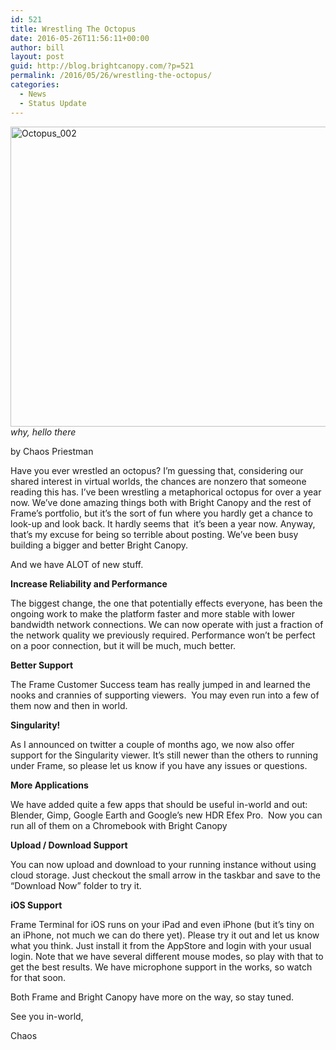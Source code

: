 ```yaml
---
id: 521
title: Wrestling The Octopus
date: 2016-05-26T11:56:11+00:00
author: bill
layout: post
guid: http://blog.brightcanopy.com/?p=521
permalink: /2016/05/26/wrestling-the-octopus/
categories:
  - News
  - Status Update
---
```

[<img class="aligncenter size-full wp-image-522" src="http://blog.brightcanopy.com/wp-content/uploads/2016/05/Octopus_002.png" alt="Octopus_002" width="640" height="480" />](http://blog.brightcanopy.com/wp-content/uploads/2016/05/Octopus_002.png)_why, hello there_

by Chaos Priestman

Have you ever wrestled an octopus? I&#8217;m guessing that, considering our shared interest in virtual worlds, the chances are nonzero that someone reading this has. I&#8217;ve been wrestling a metaphorical octopus for over a year now. We&#8217;ve done amazing things both with Bright Canopy and the rest of Frame&#8217;s portfolio, but it&#8217;s the sort of fun where you hardly get a chance to look-up and look back. It hardly seems that  it&#8217;s been a year now. Anyway, that&#8217;s my excuse for being so terrible about posting. We&#8217;ve been busy building a bigger and better Bright Canopy.

And we have ALOT of new stuff.

**Increase Reliability and Performance**

The biggest change, the one that potentially effects everyone, has been the ongoing work to make the platform faster and more stable with lower bandwidth network connections. We can now operate with just a fraction of the network quality we previously required. Performance won&#8217;t be perfect on a poor connection, but it will be much, much better.

**Better Support**

The Frame Customer Success team has really jumped in and learned the nooks and crannies of supporting viewers.  You may even run into a few of them now and then in world.

**Singularity!**

As I announced on twitter a couple of months ago, we now also offer support for the Singularity viewer. It&#8217;s still newer than the others to running under Frame, so please let us know if you have any issues or questions.

**More Applications**

We have added quite a few apps that should be useful in-world and out: Blender, Gimp, Google Earth and Google&#8217;s new HDR Efex Pro.  Now you can run all of them on a Chromebook with Bright Canopy

**Upload / Download Support**

You can now upload and download to your running instance without using cloud storage. Just checkout the small arrow in the taskbar and save to the &#8220;Download Now&#8221; folder to try it.

**iOS Support**

Frame Terminal for iOS runs on your iPad and even iPhone (but it&#8217;s tiny on an iPhone, not much we can do there yet). Please try it out and let us know what you think. Just install it from the AppStore and login with your usual login. Note that we have several different mouse modes, so play with that to get the best results. We have microphone support in the works, so watch for that soon.

Both Frame and Bright Canopy have more on the way, so stay tuned.

See you in-world,

Chaos